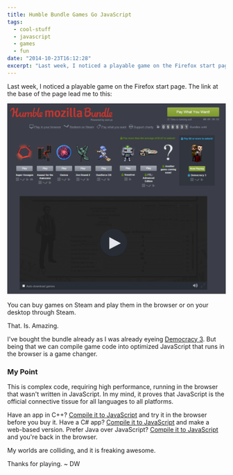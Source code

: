 ```yaml
---
title: Humble Bundle Games Go JavaScript
tags:
  - cool-stuff
  - javascript
  - games
  - fun
date: "2014-10-23T16:12:28"
excerpt: "Last week, I noticed a playable game on the Firefox start page."
---
```


[1]: humblebundle-1.PNG

Last week, I noticed a playable game on the Firefox start page. The link at the base of the page lead me to this:

![1]

You can buy games on Steam and play them in the browser or on your desktop through Steam.

That. Is. Amazing.

I've bought the bundle already as I was already eyeing [Democracy 3](http://www.positech.co.uk/democracy3/). But being that we can compile game code into optimized JavaScript that runs in the browser is a game changer.

### My Point

This is complex code, requiring high performance, running in the browser that wasn't written in JavaScript. In my mind, it proves that JavaScript is the official connective tissue for all languages to all platforms.

Have an app in C++? [Compile it to JavaScript](http://kripken.github.io/mloc_emscripten_talk/gindex.html#/) and try it in the browser before you buy it. Have a C# app? [Compile it to JavaScript](http://jsil.org/) and make a web-based version. Prefer Java over JavaScript? [Compile it to JavaScript](http://www.gwtproject.org/) and you're back in the browser.

My worlds are colliding, and it is freaking awesome.

Thanks for playing. ~ DW